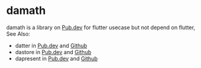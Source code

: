 # damath
damath is a library on [Pub.dev](https://pub.dev/packages/damath) for flutter usecase but not depend on flutter,
See Also:
- datter in [Pub.dev](https://pub.dev/packages/datter) and [Github](https://github.com/nomagicisreal/datter)
- dastore in [Pub.dev](https://pub.dev/packages/dastore) and [Github](https://github.com/nomagicisreal/dastore)
- dapresent in [Pub.dev](https://pub.dev/packages/dapresent) and [Github](https://github.com/nomagicisreal/dapresent)
